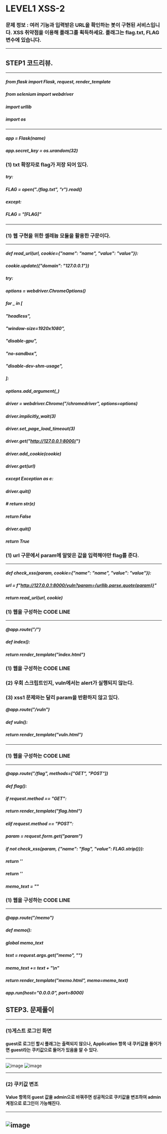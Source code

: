# LEVEL1 XSS-2
### 문제 정보 : 여러 기능과 입력받은 URL을 확인하는 봇이 구현된 서비스입니다. XSS 취약점을 이용해 플래그를 획득하세요. 플래그는 flag.txt, FLAG 변수에 있습니다.
----------------------------------------------------------------------------------------------
## STEP1 코드리뷰.
----------------------------------------------------------------------------------------------
##### from flask import Flask, request, render_template
##### from selenium import webdriver
##### import urllib
##### import os


---------------------------------------------------------------------------------------------
##### app = Flask(__name__)
##### app.secret_key = os.urandom(32)



### (1) txt 확장자로 flag가 저장 되어 있다.
#####  try:
#####    FLAG = open("./flag.txt", "r").read()
##### except:
#####    FLAG = "[**FLAG**]"
---------------------------------------------------------------------------------------------


### (1) 웹 구현을 위한 셀레늄 모듈을 활용한 구문이다.
---------------------------------------------------------------------------------------------
##### def read_url(url, cookie={"name": "name", "value": "value"}):
#####    cookie.update({"domain": "127.0.0.1"})
#####    try:
#####        options = webdriver.ChromeOptions()
#####        for _ in [
#####            "headless",
#####            "window-size=1920x1080",
#####            "disable-gpu",
#####            "no-sandbox",
#####            "disable-dev-shm-usage",
#####        ]:
#####            options.add_argument(_)
#####        driver = webdriver.Chrome("/chromedriver", options=options)
#####        driver.implicitly_wait(3)
#####        driver.set_page_load_timeout(3)
#####        driver.get("http://127.0.0.1:8000/")
#####        driver.add_cookie(cookie)
#####        driver.get(url)
#####    except Exception as e:
#####        driver.quit()
#####        # return str(e)
#####        return False
#####    driver.quit()
#####    return True


### (1) url 구문에서 param에 알맞은 값을 입력해야만 flag를 준다.
---------------------------------------------------------------------------------------------
##### def check_xss(param, cookie={"name": "name", "value": "value"}):
#####    url = f"http://127.0.0.1:8000/vuln?param={urllib.parse.quote(param)}"
#####    return read_url(url, cookie)

### (1) 웹을 구성하는 CODE LINE
----------------------------------------------------------------------------------------------
##### @app.route("/")
##### def index():
#####    return render_template("index.html")


### (1) 웹을 구성하는 CODE LINE
### (2) 우회 스크립트인지, vuln에서는 alert가 실행되지 않는다.
### (3) xss1 문제와는 달리 param을 반환하지 않고 있다.
##### @app.route("/vuln")
##### def vuln():
#####    return render_template("vuln.html")
----------------------------------------------------------------------------------------------

### (1) 웹을 구성하는 CODE LINE
----------------------------------------------------------------------------------------------
##### @app.route("/flag", methods=["GET", "POST"])
##### def flag():
#####    if request.method == "GET":
#####        return render_template("flag.html")
#####    elif request.method == "POST":
#####        param = request.form.get("param")
#####        if not check_xss(param, {"name": "flag", "value": FLAG.strip()}):
#####            return '<script>alert("wrong??");history.go(-1);</script>'

#####        return '<script>alert("good");history.go(-1);</script>'


##### memo_text = ""

### (1) 웹을 구성하는 CODE LINE
----------------------------------------------------------------------------------------------
##### @app.route("/memo")
##### def memo():
#####    global memo_text
#####    text = request.args.get("memo", "")
#####    memo_text += text + "\n"
#####    return render_template("memo.html", memo=memo_text)


##### app.run(host="0.0.0.0", port=8000)

## STEP3. 문제풀이
----------------------------------------------------------------------------------------------
### (1)게스트 로그인 화면
#### guest로 로그인 할시 플래그는 출력되지 않으나, Application 항목 내 쿠키값을 들어가면 guest라는 쿠키값으로 들어가 있음을 알 수 있다.
----------------------------------------------------------------------------------------------
![image](https://user-images.githubusercontent.com/81984723/186299049-df2464f1-5947-4496-a068-05423389fb2c.png)
![image](https://user-images.githubusercontent.com/81984723/186299240-ae52002d-dcd8-438d-86bf-325e4f6213ca.png)

----------------------------------------------------------------------------------------------
### (2) 쿠키값 변조
#### Value 항목의 guest 값을 admin으로 바꿔주면 성공적으로 쿠키값을 변조하여 admin 계정으로 로그인이 가능해진다.
----------------------------------------------------------------------------------------------
![image](https://user-images.githubusercontent.com/81984723/186299438-4f716a05-9bb3-4499-bdef-b23a31460fb3.png)
----------------------------------------------------------------------------------------------

